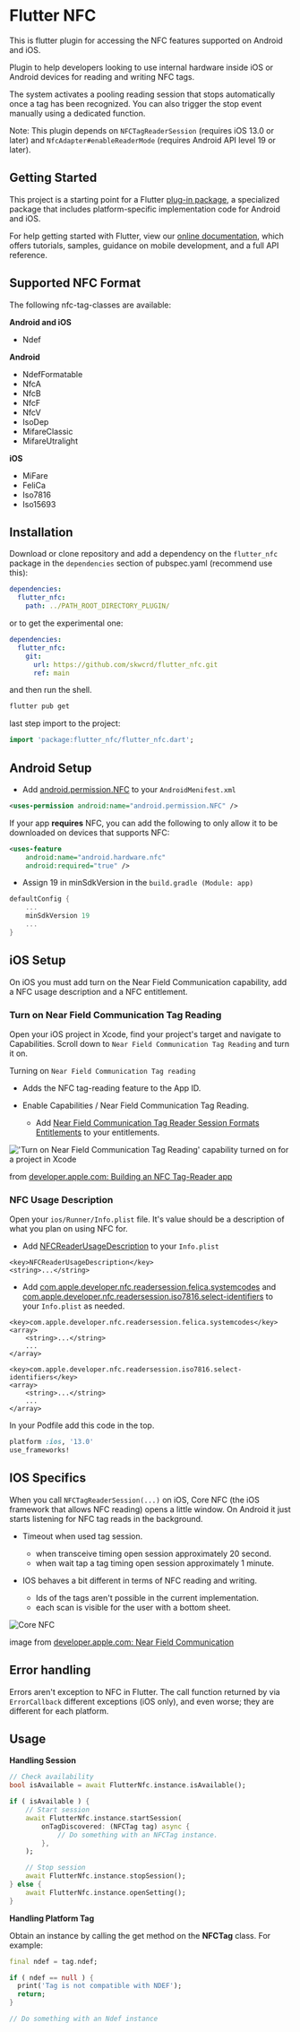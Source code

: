 # Flutter NFC

This is flutter plugin for accessing the NFC features supported on Android and iOS.

Plugin to help developers looking to use internal hardware inside iOS or Android devices for reading and writing NFC tags.

The system activates a pooling reading session that stops automatically once a tag has been recognized. You can also trigger the stop event manually using a dedicated function.

Note: This plugin depends on `NFCTagReaderSession` (requires iOS 13.0 or later) and `NfcAdapter#enableReaderMode` (requires Android API level 19 or later).

## Getting Started

This project is a starting point for a Flutter [plug-in package](https://flutter.dev/developing-packages/), a specialized package that includes platform-specific implementation code for Android and iOS.

For help getting started with Flutter, view our [online documentation](https://flutter.dev/docs), which offers tutorials, samples, guidance on mobile development, and a full API reference.

## Supported NFC Format

The following nfc-tag-classes are available:

**Android and iOS**

* Ndef

**Android**

* NdefFormatable
* NfcA
* NfcB
* NfcF
* NfcV
* IsoDep
* MifareClassic
* MifareUtralight

**iOS**

* MiFare
* FeliCa
* Iso7816
* Iso15693

## Installation

Download or clone repository and add a dependency on the `flutter_nfc` package in the `dependencies` section of pubspec.yaml (recommend use this):

```yaml
dependencies:
  flutter_nfc:
    path: ../PATH_ROOT_DIRECTORY_PLUGIN/
```

or to get the experimental one:

```yaml
dependencies:
  flutter_nfc:
    git:
      url: https://github.com/skwcrd/flutter_nfc.git
      ref: main
```

and then run the shell.

```cmd
flutter pub get
```

last step import to the project:

```dart
import 'package:flutter_nfc/flutter_nfc.dart';
```

## Android Setup

* Add [android.permission.NFC](https://developer.android.com/reference/android/Manifest.permission.html#NFC) to your `AndroidMenifest.xml`

```xml
<uses-permission android:name="android.permission.NFC" />
```

If your app **requires** NFC, you can add the following to only allow it to be downloaded on devices that supports NFC:

```xml
<uses-feature
    android:name="android.hardware.nfc"
    android:required="true" />
```

* Assign 19 in minSdkVersion in the `build.gradle (Module: app)`

```gradle
defaultConfig {
    ...
    minSdkVersion 19
    ...
}
```

## iOS Setup

On iOS you must add turn on the Near Field Communication capability, add a NFC usage description and a NFC entitlement.

### Turn on Near Field Communication Tag Reading

Open your iOS project in Xcode, find your project's target and navigate to Capabilities. Scroll down to `Near Field Communication Tag Reading` and turn it on.

Turning on `Near Field Communication Tag reading`

* Adds the NFC tag-reading feature to the App ID.

* Enable Capabilities / Near Field Communication Tag Reading.
  * Add [Near Field Communication Tag Reader Session Formats Entitlements](https://developer.apple.com/documentation/bundleresources/entitlements/com_apple_developer_nfc_readersession_formats) to your entitlements.

!['Turn on Near Field Communication Tag Reading' capability  turned on for a project in Xcode](.github/IMAGES/nfc-setup-xcode.png)

from [developer.apple.com: Building an NFC Tag-Reader app](https://developer.apple.com/documentation/corenfc/building_an_nfc_tag-reader_app?language=objc)

### NFC Usage Description

Open your `ios/Runner/Info.plist` file. It's value should be a description of what you plan on using NFC for.

* Add [NFCReaderUsageDescription](https://developer.apple.com/documentation/bundleresources/information_property_list/nfcreaderusagedescription) to your `Info.plist`

```plist
<key>NFCReaderUsageDescription</key>
<string>...</string>
```

* Add [com.apple.developer.nfc.readersession.felica.systemcodes](https://developer.apple.com/documentation/bundleresources/information_property_list/systemcodes) and [com.apple.developer.nfc.readersession.iso7816.select-identifiers](https://developer.apple.com/documentation/bundleresources/information_property_list/select-identifiers) to your `Info.plist` as needed.

```plist
<key>com.apple.developer.nfc.readersession.felica.systemcodes</key>
<array>
    <string>...</string>
    ...
</array>

<key>com.apple.developer.nfc.readersession.iso7816.select-identifiers</key>
<array>
    <string>...</string>
    ...
</array>
```

In your Podfile add this code in the top.

```ruby
platform :ios, '13.0'
use_frameworks!
```

## IOS Specifics

When you call `NFCTagReaderSession(...)` on iOS, Core NFC (the iOS framework that allows NFC reading) opens a little window. On Android it just starts listening for NFC tag reads in the background.

* Timeout when used tag session.
  * when transceive timing open session approximately 20 second.
  * when wait tap a tag timing open session approximately 1 minute.

* IOS behaves a bit different in terms of NFC reading and writing.
  * Ids of the tags aren't possible in the current implementation.
  * each scan is visible for the user with a bottom sheet.

![Core NFC](https://developer.apple.com/design/human-interface-guidelines/ios/images/Core_NFC.png)

image from [developer.apple.com: Near Field Communication](https://developer.apple.com/design/human-interface-guidelines/ios/user-interaction/near-field-communication/)

## Error handling

Errors aren't exception to NFC in Flutter. The call function returned by via `ErrorCallback` different exceptions (iOS only), and even worse; they are different for each platform.

## Usage

**Handling Session**

```dart
// Check availability
bool isAvailable = await FlutterNfc.instance.isAvailable();

if ( isAvailable ) {
    // Start session
    await FlutterNfc.instance.startSession(
        onTagDiscovered: (NFCTag tag) async {
            // Do something with an NFCTag instance.
        },
    );

    // Stop session
    await FlutterNfc.instance.stopSession();
} else {
    await FlutterNfc.instance.openSetting();
}
```

**Handling Platform Tag**

Obtain an instance by calling the get method on the **NFCTag** class. For example:

```dart
final ndef = tag.ndef;

if ( ndef == null ) {
  print('Tag is not compatible with NDEF');
  return;
}

// Do something with an Ndef instance
```

